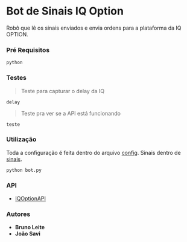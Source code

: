 # Bot de Sinais IQ Option
Robô que lê os sinais enviados e envia ordens para a plataforma da IQ OPTION.

### Pré Requisitos

```
python
```

### Testes
>Teste para capturar o delay da IQ
```
delay
```
>Teste pra ver se a API está funcionando 
```
teste
```
### Utilização
Toda a configuração é feita dentro do arquivo [config](https://github.com/brunoleitem/iqbot/blob/master/config.txt).
Sinais dentro de [sinais](https://github.com/brunoleitem/iqbot/blob/master/sinais.txt).
```
python bot.py
```

### API
* [IQOptionAPI](https://github.com/Lu-Yi-Hsun/iqoptionapi)

### Autores

* **Bruno Leite**
* **João Savi** 


